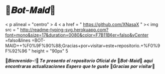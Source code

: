 # 🌹𝑩𝒐𝒕-𝑴𝒂𝒊𝒅🌹

< p  alineal = "centro" > 
4
  < a  href = " https://github.com/XNasaX " >< img  src = " http://readme-typing-svg.herokuapp.com?font=mono&size=17&duration=0080&color=F7B11B¢er=falso&vCenter =falso&lines =BOT-MAID++%F0%9F%90%88;Gracias+por+visitar+este+repositorio.+%F0%9F%92%96 "  height = "90px"
5
</p>

🌹𝑩𝒊𝒆𝒏𝒗𝒆𝒏𝒊𝒅𝒐~!🌹 𝑻𝒆 𝒑𝒓𝒆𝒔𝒆𝒏𝒕𝒐 𝒆𝒍 𝒓𝒆𝒑𝒐𝒔𝒊𝒕𝒐𝒓𝒊𝒐 𝑶𝒇𝒊𝒄𝒊𝒂𝒍 𝒅𝒆 🌹𝑩𝒐𝒕-𝑴𝒂𝒊𝒅🌹 𝒂𝒒𝒖𝒊 𝒆𝒏𝒄𝒐𝒏𝒕𝒓𝒂𝒓𝒂𝒔 𝒂𝒄𝒕𝒖𝒂𝒍𝒊𝒛𝒂𝒄𝒊𝒐𝒏𝒆𝒔 𝑬𝒔𝒑𝒆𝒓𝒐 𝒒𝒖𝒆 𝒕𝒆 𝒈𝒖𝒔𝒕𝒆 💠𝑮𝒓𝒂𝒄𝒊𝒂𝒔 𝒑𝒐𝒓 𝒗𝒊𝒔𝒊𝒕𝒂𝒓💠
